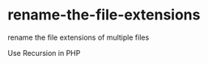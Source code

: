 rename-the-file-extensions
==========================

rename the file extensions of multiple files


Use Recursion in PHP
